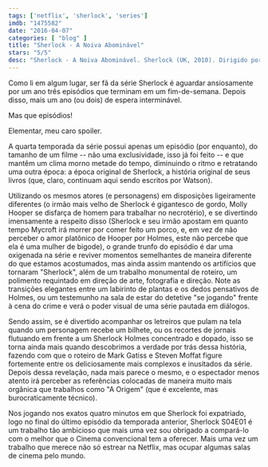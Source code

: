 ```yaml
---
tags: ['netflix', 'sherlock', 'series']
imdb: "1475582"
date: "2016-04-07"
categories: [ "blog" ]
title: "Sherlock - A Noiva Abominável"
stars: "5/5"
desc: "Sherlock - A Noiva Abominável. Sherlock (UK, 2010). Dirigido por Paul McGuigan. Escrito por Mark Gatiss, Steven Moffat, Arthur Conan Doyle, Steve Thompson. Com Benedict Cumberbatch, Martin Freeman, Rupert Graves, Una Stubbs, Louise Brealey, Mark Gatiss, Andrew Scott, Jonathan Aris."
---
```

Como li em algum lugar, ser fã da série Sherlock é aguardar ansiosamente por um ano três episódios que terminam em um fim-de-semana. Depois disso, mais um ano (ou dois) de espera interminável.

Mas que episódios!

Elementar, meu caro spoiler.

A quarta temporada da série possui apenas um episódio (por enquanto), do tamanho de um filme -- não uma exclusividade, isso já foi feito -- e que mantêm um clima morno metade do tempo, diminuindo o ritmo e retratando uma outra época: a época original de Sherlock, a história original de seus livros (que, claro, continuam aqui sendo escritos por Watson).

Utilizando os mesmos atores (e personagens) em disposições ligeiramente diferentes (o irmão mais velho de Sherlock é gigantesco de gordo, Molly Hooper se disfarça de homem para trabalhar no necrotério), e se divertindo imensamente a respeito disso (Sherlock e seu irmão apostam em quanto tempo Mycroft irá morrer por comer feito um porco, e, em vez de não perceber o amor platônico de Hooper por Holmes, este não percebe que ela é uma mulher de bigode), o grande trunfo do episódio é dar uma oxigenada na série e reviver momentos semelhantes de maneira diferente do que estamos acostumados, mas ainda assim mantendo os artifícios que tornaram "Sherlock", além de um trabalho monumental de roteiro, um polimento requintado em direção de arte, fotografia e direção. Note as transições elegantes entre um labirinto de plantas e os dedos pensativos de Holmes, ou um testemunho na sala de estar do detetive "se jogando" frente à cena do crime e verá o poder visual de uma série pautada em diálogos.

Sendo assim, se é divertido acompanhar os letreiros que pulam na tela quando um personagem recebe um bilhete, ou os recortes de jornais flutuando em frente a um Sherlock Holmes concentrado e dopado, isso se torna ainda mais quando descobrimos a verdade por trás dessa história, fazendo com que o roteiro de Mark Gatiss e Steven Moffat figure fortemente entre os deliciosamente mais complexos e inusitados da série. Depois dessa revelação, nada mais parece o mesmo, e o espectador menos atento irá perceber as referências colocadas de maneira muito mais orgânica que trabalhos como "A Origem" (que é excelente, mas burocraticamente técnico).

Nos jogando nos exatos quatro minutos em que Sherlock foi expatriado, logo no final do último episódio da temporada anterior, Sherlock S04E01 é um trabalho tão ambicioso que mais uma vez sou obrigado a compará-lo com o melhor que o Cinema convencional tem a oferecer. Mais uma vez um trabalho que merece não só estrear na Netflix, mas ocupar algumas salas de cinema pelo mundo.
